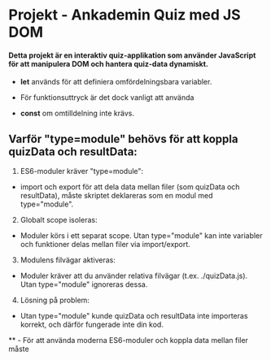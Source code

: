 #  Projekt - Ankademin Quiz med JS DOM

<h4>Detta projekt är en interaktiv quiz-applikation som använder
 JavaScript för att manipulera DOM och hantera quiz-data dynamiskt.
</h4>

- **let** används för att definiera omfördelningsbara variabler.
- För funktionsuttryck är det dock vanligt att använda 

- **const** om omtilldelning inte krävs.

## Varför "type=module" behövs för att koppla quizData och resultData:

1. ES6-moduler kräver "type=module":
- import och export för att dela data mellan filer (som quizData och resultData), måste skriptet deklareras som en modul med type="module".

2. Globalt scope isoleras:
- Moduler körs i ett separat scope. Utan type="module" kan inte variabler och funktioner delas mellan filer via import/export.

3. Modulens filvägar aktiveras:
- Moduler kräver att du använder relativa filvägar (t.ex. ./quizData.js). Utan type="module" ignoreras dessa.

4. Lösning på problem:
- Utan type="module" kunde quizData och resultData inte importeras korrekt, och därför fungerade inte din kod.

** - För att använda moderna ES6-moduler och koppla data 
mellan filer måste <script> ha type="module".**


## Projektfunktioner

### Huvudfunktioner
1. Mörkt/Ljust läge: Växla mellan mörkt och ljust läge 
för en bättre användarupplevelse.

2. Dynamisk rendering: Frågor och svarsalternativ genereras från en 
separat datafil (quizData.js).

3. Resultatberäkning: Poäng och prestation beräknas och visas med 
procentuellt resultat.

4. Visning av rätt/fel: 
Användaren ser vilka frågor som besvarades rätt och fel i detalj.

<hr>

## Tekniska Detaljer

### 1.  Dynamisk rendering av frågor

<h3>Frågor och svarsalternativ skapas dynamiskt baserat 
på quizData. </h3>
<br>
<h3>Detta säkerställer att HTML hålls enkel och 
att nya frågor kan läggas till genom att bara uppdatera 
datafilen.</h3>


- Sant/Falskt: 
Två radio-knappar genereras för varje fråga, 
där endast ett val kan göras.

- Fyra alternativ: Fyra radio-knappar genereras 
med tydlig koppling till motsvarande label via for-attribut.

### 2. Beräkning av resultat

- Resultatet beräknas genom att jämföra användarens svar 
med rätt svar i quizData:

- *Procentberäkning:* (score / totalQuestions) * 100.
- **toFixed(0)** används för att visa en hel procentsats utan decimaler.
Resultatet klassificeras:
< 50%: Underkänt (rött).
50%-75%: Bra (orange).
- 75%: Riktigt bra jobbat (grönt)

### 3.Visning av detaljerat resultat

> Användarens svar matchas med fråge-ID i quizData.
 För varje fråga:

> Om svaret är rätt: visas som "Rätt!" i grönt.
> Om svaret är fel: visas som "Fel!" i rött
   tillsammans med rätt svar.
> Detta görs med hjälp av en loop genom alla frågor och 
  användarens val.

### Updatering av resultData.js

1. Quizresultatdata hanteras som **en array av objekt** för bättre struktur 
    och återanvändbarhet.
2. Separat fil används för att hålla koden organiserad och lätt att underhålla.
--- 
### Lokal lagring (Local Storage)

- Lokal lagring används för att spara data i webbläsaren permanent.
- Data sparas som strängar, vilket innebär att mer komplexa data   
(som objekt eller listor) måste konverteras med `JSON.stringify()`
 vid lagring och `JSON.parse()` vid hämtning.


